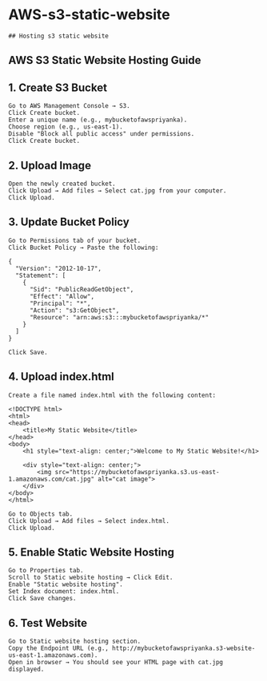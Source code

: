 # AWS-s3-static-website
```
## Hosting s3 static website
```
## AWS S3 Static Website Hosting Guide
## 1. Create S3 Bucket
```
Go to AWS Management Console → S3.
Click Create bucket.
Enter a unique name (e.g., mybucketofawspriyanka).
Choose region (e.g., us-east-1).
Disable "Block all public access" under permissions.
Click Create bucket.
```
## 2. Upload Image
```
Open the newly created bucket.
Click Upload → Add files → Select cat.jpg from your computer.
Click Upload.
```
## 3. Update Bucket Policy
```
Go to Permissions tab of your bucket.
Click Bucket Policy → Paste the following:

{
  "Version": "2012-10-17",
  "Statement": [
    {
      "Sid": "PublicReadGetObject",
      "Effect": "Allow",
      "Principal": "*",
      "Action": "s3:GetObject",
      "Resource": "arn:aws:s3:::mybucketofawspriyanka/*"
    }
  ]
}

Click Save.
```
## 4. Upload index.html
```
Create a file named index.html with the following content:

<!DOCTYPE html>
<html>
<head>
    <title>My Static Website</title>
</head>
<body>
    <h1 style="text-align: center;">Welcome to My Static Website!</h1>

    <div style="text-align: center;">
        <img src="https://mybucketofawspriyanka.s3.us-east-1.amazonaws.com/cat.jpg" alt="cat image">
    </div>
</body>
</html>

Go to Objects tab.
Click Upload → Add files → Select index.html.
Click Upload.
```
## 5. Enable Static Website Hosting
```
Go to Properties tab.
Scroll to Static website hosting → Click Edit.
Enable "Static website hosting".
Set Index document: index.html.
Click Save changes.
```
## 6. Test Website
```
Go to Static website hosting section.
Copy the Endpoint URL (e.g., http://mybucketofawspriyanka.s3-website-us-east-1.amazonaws.com).
Open in browser → You should see your HTML page with cat.jpg displayed.
```

